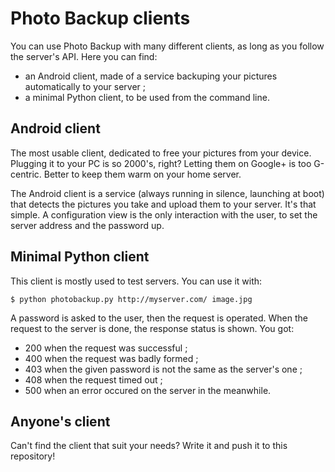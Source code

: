 Photo Backup clients
====================

You can use Photo Backup with many different clients, as long as you
follow the server's API. Here you can find:

 * an Android client, made of a service backuping your pictures
 automatically to your server ;
 * a minimal Python client, to be used from the command line.


Android client
--------------
The most usable client, dedicated to free your pictures from your
device. Plugging it to your PC is so 2000's, right? Letting them on
Google+ is too G-centric. Better to keep them warm on your home server.

The Android client is a service (always running in silence, launching
at boot) that detects the pictures you take and upload them to your
server. It's that simple. A configuration view is the only interaction
with the user, to set the server address and the password up.


Minimal Python client
---------------------
This client is mostly used to test servers. You can use it with:

    $ python photobackup.py http://myserver.com/ image.jpg

A password is asked to the user, then the request is operated.
When the request to the server is done, the response status is shown.
You got:

 * 200 when the request was successful ;
 * 400 when the request was badly formed ;
 * 403 when the given password is not the same as the server's one ;
 * 408 when the request timed out ;
 * 500 when an error occured on the server in the meanwhile.


Anyone's client
---------------
Can't find the client that suit your needs?
Write it and push it to this repository!
